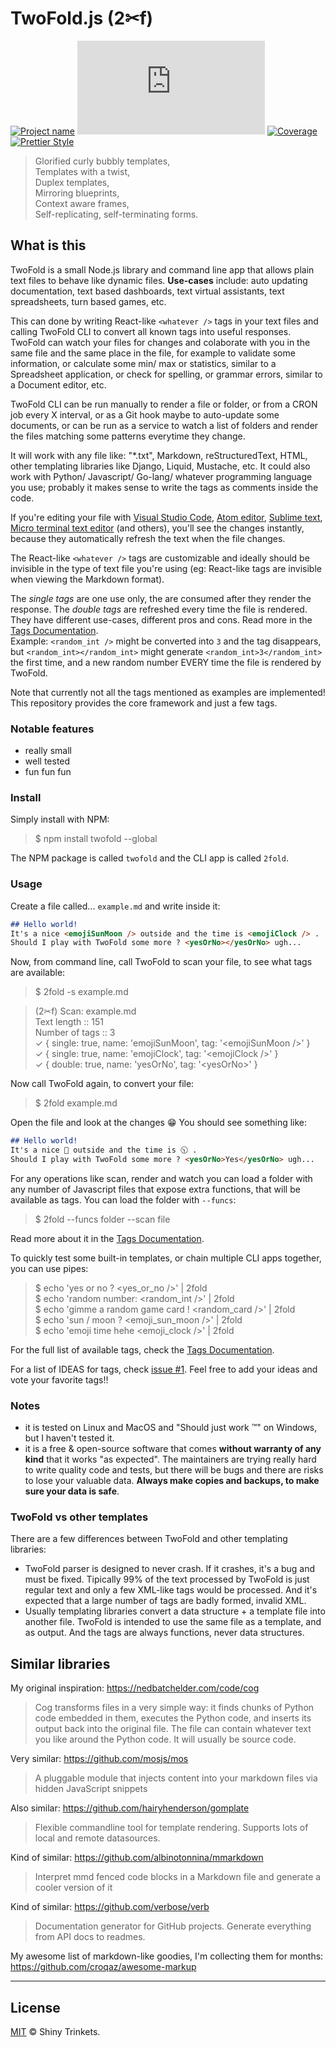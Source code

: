 # TwoFold.js (2✂︎f)

[![Project name][project-img]][project-url]
[![Build status][build-img]][build-url]
[![Coverage][coverage-img]][coverage-url]
[![Prettier Style][style-img]][style-url]

> Glorified curly bubbly templates,<br />
> Templates with a twist,<br />
> Duplex templates,<br />
> Mirroring blueprints,<br />
> Context aware frames,<br />
> Self-replicating, self-terminating forms.

## What is this

TwoFold is a small Node.js library and command line app that allows plain text files to behave like dynamic files.
**Use-cases** include: auto updating documentation, text based dashboards, text virtual assistants, text spreadsheets, turn based games, etc.

This can done by writing React-like `<whatever />` tags in your text files and calling TwoFold CLI to convert all known tags into useful responses. TwoFold can watch your files for changes and colaborate with you in the same file and the same place in the file, for example to validate some information, or calculate some min/ max or statistics, similar to a Spreadsheet application, or check for spelling, or grammar errors, similar to a Document editor, etc.

TwoFold CLI can be run manually to render a file or folder, or from a CRON job every X interval, or as a Git hook maybe to auto-update some documents, or can be run as a service to watch a list of folders and render the files matching some patterns everytime they change.

It will work with any file like: "*.txt", Markdown, reStructuredText, HTML, other templating libraries like Django, Liquid, Mustache, etc.
It could also work with Python/ Javascript/ Go-lang/ whatever programming language you use; probably it makes sense to write the tags as comments inside the code.

If you're editing your file with [Visual Studio Code](https://github.com/microsoft/vscode), [Atom editor](https://github.com/atom/atom), [Sublime text](https://sublimetext.com), [Micro terminal text editor](https://github.com/zyedidia/micro) (and others), you'll see the changes instantly, because they automatically refresh the text when the file changes.

The React-like `<whatever />` tags are customizable and ideally should be invisible in the type of text file you're using (eg: React-like tags are invisible when viewing the Markdown format).

The *single tags* are one use only, the are consumed after they render the response.
The *double tags* are refreshed every time the file is rendered.<br/>
They have different use-cases, different pros and cons. Read more in the [Tags Documentation](/docs/doc-tags.md).<br/>
Example: `<random_int />` might be converted into `3` and the tag disappears, but `<random_int></random_int>` might generate `<random_int>3</random_int>` the first time, and a new random number EVERY time the file is rendered by TwoFold.

Note that currently not all the tags mentioned as examples are implemented!<br/>
This repository provides the core framework and just a few tags.


### Notable features

* really small
* well tested
* fun fun fun


### Install

Simply install with NPM:

> $ npm install twofold --global

The NPM package is called `twofold` and the CLI app is called `2fold`.


### Usage

Create a file called... `example.md` and write inside it:

```md
## Hello world!
It's a nice <emojiSunMoon /> outside and the time is <emojiClock /> .
Should I play with TwoFold some more ? <yesOrNo></yesOrNo> ugh...
```

Now, from command line, call TwoFold to scan your file, to see what tags are available:

> $ 2fold -s example.md

> (2✂︎f) Scan: example.md<br/>
> Text length :: 151<br/>
> Number of tags :: 3<br/>
> ✓ { single: true, name: 'emojiSunMoon', tag: '&lt;emojiSunMoon />' }<br/>
> ✓ { single: true, name: 'emojiClock', tag: '&lt;emojiClock />' }<br/>
> ✓ { double: true, name: 'yesOrNo', tag: '&lt;yesOrNo></yesOrNo>' }

Now call TwoFold again, to convert your file:

> $ 2fold example.md

Open the file and look at the changes :grin: You should see something like:

```md
## Hello world!
It's a nice 🌙 outside and the time is 🕥 .
Should I play with TwoFold some more ? <yesOrNo>Yes</yesOrNo> ugh...
```

For any operations like scan, render and watch you can load a folder with any number
of Javascript files that expose extra functions, that will be available as tags.
You can load the folder with `--funcs`:

> $ 2fold --funcs folder --scan file

Read more about it in the [Tags Documentation](/docs/doc-tags.md).

To quickly test some built-in templates, or chain multiple CLI apps together, you can use pipes:

> $ echo 'yes or no ? &lt;yes_or_no />' | 2fold<br/>
> $ echo 'random number: &lt;random_int />' | 2fold<br/>
> $ echo 'gimme a random game card ! &lt;random_card />' | 2fold<br/>
> $ echo 'sun / moon ? &lt;emoji_sun_moon />' | 2fold<br/>
> $ echo 'emoji time hehe &lt;emoji_clock />' | 2fold

For the full list of available tags, check the [Tags Documentation](/docs/doc-tags.md).

For a list of IDEAS for tags, check [issue #1](https://github.com/ShinyTrinkets/twofold.js/issues/1).
Feel free to add your ideas and vote your favorite tags!!


### Notes

* it is tested on Linux and MacOS and "Should just work ™" on Windows, but I haven't tested it.
* it is a free & open-source software that comes **without warranty of any kind** that it works "as expected". The maintainers are trying really hard to write quality code and tests, but there will be bugs and there are risks to lose your valuable data. **Always make copies and backups, to make sure your data is safe**.


### TwoFold vs other templates

There are a few differences between TwoFold and other templating libraries:

* TwoFold parser is designed to never crash. If it crashes, it's a bug and must be fixed.
  Tipically 99% of the text processed by TwoFold is just regular text and only a few XML-like tags would be processed.
  And it's expected that a large number of tags are badly formed, invalid XML.
* Usually templating libraries convert a data structure + a template file into another file.
  TwoFold is intended to use the same file as a template, and as output.
  And the tags are always functions, never data structures.


## Similar libraries

My original inspiration: https://nedbatchelder.com/code/cog
> Cog transforms files in a very simple way: it finds chunks of Python code embedded in them, executes the Python code, and inserts its output back into the original file. The file can contain whatever text you like around the Python code. It will usually be source code.

Very similar:
https://github.com/mosjs/mos
> A pluggable module that injects content into your markdown files via hidden JavaScript snippets

Also similar:
https://github.com/hairyhenderson/gomplate
> Flexible commandline tool for template rendering. Supports lots of local and remote datasources.

Kind of similar:
https://github.com/albinotonnina/mmarkdown
> Interpret mmd fenced code blocks in a Markdown file and generate a cooler version of it

Kind of similar:
https://github.com/verbose/verb
> Documentation generator for GitHub projects. Generate everything from API docs to readmes.

My awesome list of markdown-like goodies, I'm collecting them for months:<br/>
https://github.com/croqaz/awesome-markup

-----

## License

[MIT](LICENSE) © Shiny Trinkets.

[project-img]: https://badgen.net/badge/%E2%AD%90/Trinkets/4B0082
[project-url]: https://github.com/ShinyTrinkets
[build-img]: https://badgen.net/travis/ShinyTrinkets/twofold.js
[build-url]: https://travis-ci.org/ShinyTrinkets/twofold.js
[coverage-img]: https://codecov.io/gh/ShinyTrinkets/twofold.js/branch/master/graph/badge.svg
[coverage-url]: https://codecov.io/gh/ShinyTrinkets/twofold.js
[style-img]: https://badgen.net/badge/Code%20style/prettier/f2a
[style-url]: https://prettier.io
